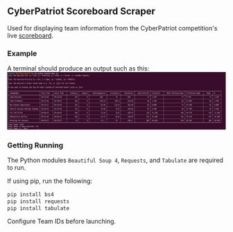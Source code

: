 ## CyberPatriot Scoreboard Scraper ##
Used for displaying team information from the CyberPatriot competition's live [scoreboard](https://scoreboard.uscyberpatriot.org/index.php?sort=Total).

### Example ###
A terminal should produce an output such as this:
![A preview of the scoreboard](assets/scoreboard_preview.png)

### Getting Running ###
The Python modules `Beautiful Soup 4`, `Requests`, and `Tabulate` are required to run.

If using pip, run the following:
```
pip install bs4
pip install requests
pip install tabulate
``` 

Configure Team IDs before launching.
